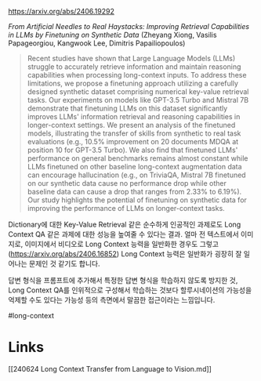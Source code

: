 https://arxiv.org/abs/2406.19292

*From Artificial Needles to Real Haystacks: Improving Retrieval Capabilities in LLMs by Finetuning on Synthetic Data* (Zheyang Xiong, Vasilis Papageorgiou, Kangwook Lee, Dimitris Papailiopoulos)

> Recent studies have shown that Large Language Models (LLMs) struggle to accurately retrieve information and maintain reasoning capabilities when processing long-context inputs. To address these limitations, we propose a finetuning approach utilizing a carefully designed synthetic dataset comprising numerical key-value retrieval tasks. Our experiments on models like GPT-3.5 Turbo and Mistral 7B demonstrate that finetuning LLMs on this dataset significantly improves LLMs' information retrieval and reasoning capabilities in longer-context settings. We present an analysis of the finetuned models, illustrating the transfer of skills from synthetic to real task evaluations (e.g., $10.5\%$ improvement on $20$ documents MDQA at position $10$ for GPT-3.5 Turbo). We also find that finetuned LLMs' performance on general benchmarks remains almost constant while LLMs finetuned on other baseline long-context augmentation data can encourage hallucination (e.g., on TriviaQA, Mistral 7B finetuned on our synthetic data cause no performance drop while other baseline data can cause a drop that ranges from $2.33\%$ to $6.19\%$). Our study highlights the potential of finetuning on synthetic data for improving the performance of LLMs on longer-context tasks.

Dictionary에 대한 Key-Value Retrieval 같은 순수하게 인공적인 과제로도 Long Context QA 같은 과제에 대한 성능을 높여줄 수 있다는 결과. 얼마 전 텍스트에서 이미지로, 이미지에서 비디오로 Long Context 능력을 일반화한 경우도 그렇고 (https://arxiv.org/abs/2406.16852) Long Context 능력은 일반화가 굉장히 잘 일어나는 문제인 것 같기도 합니다.

답변 형식을 프롬프트에 추가해서 특정한 답변 형식을 학습하지 않도록 방지한 것, Long Context QA를 인위적으로 구성해서 학습하는 것보다 할루시네이션의 가능성을 억제할 수도 있다는 가능성 등의 측면에서 말끔한 접근이라는 느낌입니다.

#long-context

# Links

[[240624 Long Context Transfer from Language to Vision.md]]